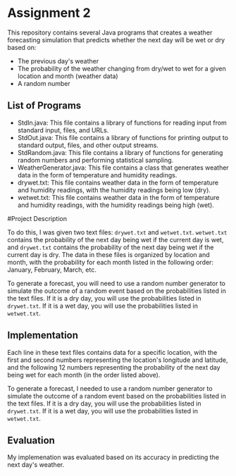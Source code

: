 # Assignment 2

This repository contains several Java programs that creates a weather forecasting simulation that predicts whether the next day will be wet or dry based on:

- The previous day's weather
- The probability of the weather changing from dry/wet to wet for a given location and month (weather data)
- A random number


## List of Programs

   - StdIn.java: This file contains a library of functions for reading input from standard input, files, and URLs.
   - StdOut.java: This file contains a library of functions for printing output to standard output, files, and other output streams.
   - StdRandom.java: This file contains a library of functions for generating random numbers and performing statistical sampling.
   - WeatherGenerator.java: This file contains a class that generates weather data in the form of temperature and humidity readings.
   - drywet.txt: This file contains weather data in the form of temperature and humidity readings, with the humidity readings being low (dry).
   - wetwet.txt: This file contains weather data in the form of temperature and humidity readings, with the humidity readings being high (wet).

#Project Description

To do this, I was given two text files: `drywet.txt` and `wetwet.txt`. `wetwet.txt` contains the probability of the next day being wet if the current day is wet, and `drywet.txt` contains the probability of the next day being wet if the current day is dry. The data in these files is organized by location and month, with the probability for each month listed in the following order: January, February, March, etc.

To generate a forecast, you will need to use a random number generator to simulate the outcome of a random event based on the probabilities listed in the text files. If it is a dry day, you will use the probabilities listed in `drywet.txt`. If it is a wet day, you will use the probabilities listed in `wetwet.txt`.

## Implementation

Each line in these text files contains data for a specific location, with the first and second numbers representing the location's longitude and latitude, and the following 12 numbers representing the probability of the next day being wet for each month (in the order listed above).

To generate a forecast, I needed to use a random number generator to simulate the outcome of a random event based on the probabilities listed in the text files. If it is a dry day, you will use the probabilities listed in `drywet.txt`. If it is a wet day, you will use the probabilities listed in `wetwet.txt`.

## Evaluation

My implemenation was evaluated based on its accuracy in predicting the next day's weather.
